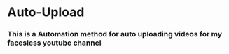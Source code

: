 # Auto-Upload


### This is a Automation method for auto uploading videos for my facesless youtube channel 

